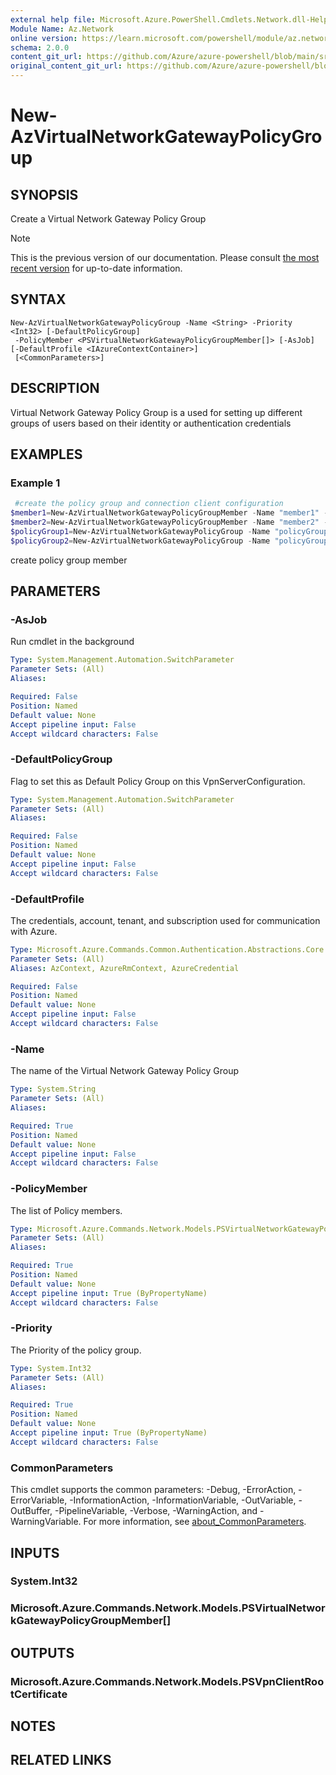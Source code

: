 ```yaml
---
external help file: Microsoft.Azure.PowerShell.Cmdlets.Network.dll-Help.xml
Module Name: Az.Network
online version: https://learn.microsoft.com/powershell/module/az.network/new-azvirtualnetworkgatewaynatrule
schema: 2.0.0
content_git_url: https://github.com/Azure/azure-powershell/blob/main/src/Network/Network/help/New-AzVirtualNetworkGatewayPolicyGroup.md
original_content_git_url: https://github.com/Azure/azure-powershell/blob/main/src/Network/Network/help/New-AzVirtualNetworkGatewayPolicyGroup.md
---
```


# New-AzVirtualNetworkGatewayPolicyGroup

## SYNOPSIS
Create a Virtual Network Gateway Policy Group

> [!NOTE]
>This is the previous version of our documentation. Please consult [the most recent version](/powershell/module/az.network/new-azvirtualnetworkgatewaypolicygroup) for up-to-date information.

## SYNTAX

```
New-AzVirtualNetworkGatewayPolicyGroup -Name <String> -Priority <Int32> [-DefaultPolicyGroup]
 -PolicyMember <PSVirtualNetworkGatewayPolicyGroupMember[]> [-AsJob] [-DefaultProfile <IAzureContextContainer>]
 [<CommonParameters>]
```

## DESCRIPTION
Virtual Network Gateway Policy Group is a used for setting up different groups of users based on their identity or authentication credentials
## EXAMPLES

### Example 1
```powershell
 #create the policy group and connection client configuration
$member1=New-AzVirtualNetworkGatewayPolicyGroupMember -Name "member1" -AttributeType "CertificateGroupId" -AttributeValue "ab"
$member2=New-AzVirtualNetworkGatewayPolicyGroupMember -Name "member2" -AttributeType "CertificateGroupId" -AttributeValue "cd"
$policyGroup1=New-AzVirtualNetworkGatewayPolicyGroup -Name "policyGroup1" -Priority 0 -DefaultPolicyGroup  -PolicyMember $member1
$policyGroup2=New-AzVirtualNetworkGatewayPolicyGroup -Name "policyGroup2" -Priority 10 -PolicyMember $member2
```

create policy group  member

## PARAMETERS

### -AsJob
Run cmdlet in the background

```yaml
Type: System.Management.Automation.SwitchParameter
Parameter Sets: (All)
Aliases:

Required: False
Position: Named
Default value: None
Accept pipeline input: False
Accept wildcard characters: False
```

### -DefaultPolicyGroup
Flag to set this as Default Policy Group on this VpnServerConfiguration.

```yaml
Type: System.Management.Automation.SwitchParameter
Parameter Sets: (All)
Aliases:

Required: False
Position: Named
Default value: None
Accept pipeline input: False
Accept wildcard characters: False
```

### -DefaultProfile
The credentials, account, tenant, and subscription used for communication with Azure.

```yaml
Type: Microsoft.Azure.Commands.Common.Authentication.Abstractions.Core.IAzureContextContainer
Parameter Sets: (All)
Aliases: AzContext, AzureRmContext, AzureCredential

Required: False
Position: Named
Default value: None
Accept pipeline input: False
Accept wildcard characters: False
```

### -Name
The name of the Virtual Network Gateway Policy Group

```yaml
Type: System.String
Parameter Sets: (All)
Aliases:

Required: True
Position: Named
Default value: None
Accept pipeline input: False
Accept wildcard characters: False
```

### -PolicyMember
The list of Policy members.

```yaml
Type: Microsoft.Azure.Commands.Network.Models.PSVirtualNetworkGatewayPolicyGroupMember[]
Parameter Sets: (All)
Aliases:

Required: True
Position: Named
Default value: None
Accept pipeline input: True (ByPropertyName)
Accept wildcard characters: False
```

### -Priority
The Priority of the policy group.

```yaml
Type: System.Int32
Parameter Sets: (All)
Aliases:

Required: True
Position: Named
Default value: None
Accept pipeline input: True (ByPropertyName)
Accept wildcard characters: False
```

### CommonParameters
This cmdlet supports the common parameters: -Debug, -ErrorAction, -ErrorVariable, -InformationAction, -InformationVariable, -OutVariable, -OutBuffer, -PipelineVariable, -Verbose, -WarningAction, and -WarningVariable. For more information, see [about_CommonParameters](http://go.microsoft.com/fwlink/?LinkID=113216).

## INPUTS

### System.Int32

### Microsoft.Azure.Commands.Network.Models.PSVirtualNetworkGatewayPolicyGroupMember[]

## OUTPUTS

### Microsoft.Azure.Commands.Network.Models.PSVpnClientRootCertificate

## NOTES

## RELATED LINKS
